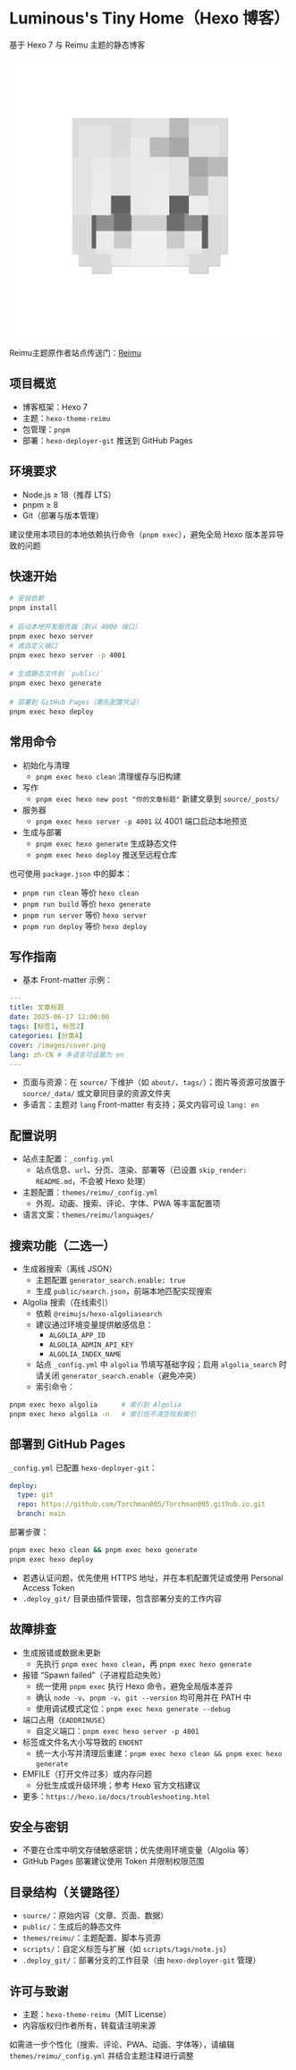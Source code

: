 # Luminous's Tiny Home（Hexo 博客）

基于 Hexo 7 与 Reimu 主题的静态博客

![image](https://github.com/Torchman005/Torchman005.github.io/blob/main/images/avatarHead.png)

Reimu主题原作者站点传送门：[Reimu](https://d-sketon.github.io/)

## 项目概览
- 博客框架：Hexo 7
- 主题：`hexo-theme-reimu`
- 包管理：`pnpm`
- 部署：`hexo-deployer-git` 推送到 GitHub Pages

## 环境要求
- Node.js ≥ 18（推荐 LTS）
- pnpm ≥ 8
- Git（部署与版本管理）

建议使用本项目的本地依赖执行命令（`pnpm exec`），避免全局 Hexo 版本差异导致的问题 

## 快速开始
```bash
# 安装依赖
pnpm install

# 启动本地开发服务器（默认 4000 端口）
pnpm exec hexo server
# 或自定义端口
pnpm exec hexo server -p 4001

# 生成静态文件到 `public/`
pnpm exec hexo generate

# 部署到 GitHub Pages（需先配置凭证）
pnpm exec hexo deploy
```

## 常用命令
- 初始化与清理
  - `pnpm exec hexo clean` 清理缓存与旧构建
- 写作
  - `pnpm exec hexo new post "你的文章标题"` 新建文章到 `source/_posts/`
- 服务器
  - `pnpm exec hexo server -p 4001` 以 4001 端口启动本地预览
- 生成与部署
  - `pnpm exec hexo generate` 生成静态文件
  - `pnpm exec hexo deploy` 推送至远程仓库

也可使用 `package.json` 中的脚本：
- `pnpm run clean` 等价 `hexo clean`
- `pnpm run build` 等价 `hexo generate`
- `pnpm run server` 等价 `hexo server`
- `pnpm run deploy` 等价 `hexo deploy`

## 写作指南
- 基本 Front-matter 示例：
```yaml
---
title: 文章标题
date: 2025-06-17 12:00:00
tags: [标签1, 标签2]
categories: [分类A]
cover: /images/cover.png
lang: zh-CN # 多语言可设置为 en
---
```
- 页面与资源：在 `source/` 下维护（如 `about/`、`tags/`）；图片等资源可放置于 `source/_data/` 或文章同目录的资源文件夹 
- 多语言：主题对 `lang` Front-matter 有支持；英文内容可设 `lang: en` 

## 配置说明
- 站点主配置：`_config.yml`
  - 站点信息、`url`、分页、渲染、部署等（已设置 `skip_render: README.md`，不会被 Hexo 处理）
- 主题配置：`themes/reimu/_config.yml`
  - 外观、动画、搜索、评论、字体、PWA 等丰富配置项
- 语言文案：`themes/reimu/languages/`

## 搜索功能（二选一）
- 生成器搜索（离线 JSON）
  - 主题配置 `generator_search.enable: true`
  - 生成 `public/search.json`，前端本地匹配实现搜索
- Algolia 搜索（在线索引）
  - 依赖 `@reimujs/hexo-algoliasearch`
  - 建议通过环境变量提供敏感信息：
    - `ALGOLIA_APP_ID`
    - `ALGOLIA_ADMIN_API_KEY`
    - `ALGOLIA_INDEX_NAME`
  - 站点 `_config.yml` 中 `algolia` 节填写基础字段；启用 `algolia_search` 时请关闭 `generator_search.enable`（避免冲突）
  - 索引命令：
```bash
pnpm exec hexo algolia      # 索引到 Algolia
pnpm exec hexo algolia -n   # 索引但不清空现有索引
```

## 部署到 GitHub Pages
`_config.yml` 已配置 `hexo-deployer-git`：
```yaml
deploy:
  type: git
  repo: https://github.com/Torchman005/Torchman005.github.io.git
  branch: main
```
部署步骤：
```bash
pnpm exec hexo clean && pnpm exec hexo generate
pnpm exec hexo deploy
```
- 若遇认证问题，优先使用 HTTPS 地址，并在本机配置凭证或使用 Personal Access Token 
- `.deploy_git/` 目录由插件管理，包含部署分支的工作内容 

## 故障排查
- 生成报错或数据未更新
  - 先执行 `pnpm exec hexo clean`，再 `pnpm exec hexo generate`
- 报错 “Spawn failed”（子进程启动失败）
  - 统一使用 `pnpm exec` 执行 Hexo 命令，避免全局版本差异
  - 确认 `node -v`、`pnpm -v`、`git --version` 均可用并在 PATH 中
  - 使用调试模式定位：`pnpm exec hexo generate --debug`
- 端口占用（`EADDRINUSE`）
  - 自定义端口：`pnpm exec hexo server -p 4001`
- 标签或文件名大小写导致的 `ENOENT`
  - 统一大小写并清理后重建：`pnpm exec hexo clean && pnpm exec hexo generate`
- EMFILE（打开文件过多）或内存问题
  - 分批生成或升级环境；参考 Hexo 官方文档建议
- 更多：`https://hexo.io/docs/troubleshooting.html`

## 安全与密钥
- 不要在仓库中明文存储敏感密钥；优先使用环境变量（Algolia 等）
- GitHub Pages 部署建议使用 Token 并限制权限范围

## 目录结构（关键路径）
- `source/`：原始内容（文章、页面、数据）
- `public/`：生成后的静态文件
- `themes/reimu/`：主题配置、脚本与资源
- `scripts/`：自定义标签与扩展（如 `scripts/tags/note.js`）
- `.deploy_git/`：部署分支的工作目录（由 `hexo-deployer-git` 管理）

## 许可与致谢
- 主题：`hexo-theme-reimu`（MIT License）
- 内容版权归作者所有，转载请注明来源 

如需进一步个性化（搜索、评论、PWA、动画、字体等），请编辑 `themes/reimu/_config.yml` 并结合主题注释进行调整 